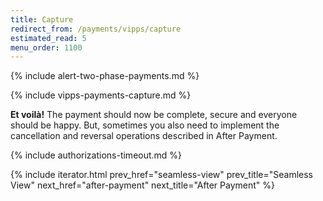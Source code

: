 ```yaml
---
title: Capture
redirect_from: /payments/vipps/capture
estimated_read: 5
menu_order: 1100
---
```


{% include alert-two-phase-payments.md %}

{% include vipps-payments-capture.md %}

**Et voilà!** The payment should now be complete, secure and
everyone should be happy. But, sometimes you also need to implement the
cancellation and reversal operations described in After Payment.

{% include authorizations-timeout.md %}

{% include iterator.html prev_href="seamless-view"
                         prev_title="Seamless View"
                         next_href="after-payment"
                         next_title="After Payment" %}
